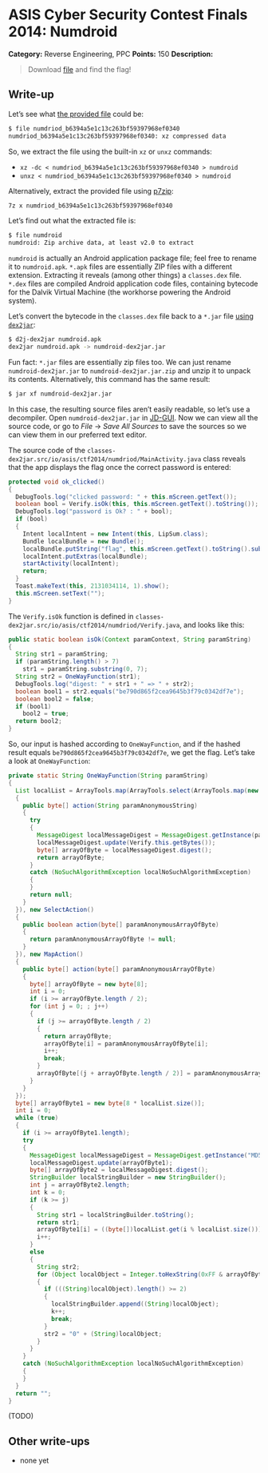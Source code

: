 # ASIS Cyber Security Contest Finals 2014: Numdroid

**Category:** Reverse Engineering, PPC
**Points:** 150
**Description:**

> Download [file](numdriod_b6394a5e1c13c263bf59397968ef0340) and find the flag!

## Write-up

Let’s see what [the provided file](numdriod_b6394a5e1c13c263bf59397968ef0340) could be:

```bash
$ file numdriod_b6394a5e1c13c263bf59397968ef0340
numdriod_b6394a5e1c13c263bf59397968ef0340: xz compressed data
```

So, we extract the file using the built-in `xz` or `unxz` commands:

* `xz -dc < numdriod_b6394a5e1c13c263bf59397968ef0340 > numdroid`
* `unxz < numdriod_b6394a5e1c13c263bf59397968ef0340 > numdroid`

Alternatively, extract the provided file using [p7zip](http://p7zip.sourceforge.net/):

```bash
7z x numdriod_b6394a5e1c13c263bf59397968ef0340
```

Let’s find out what the extracted file is:

```bash
$ file numdroid
numdroid: Zip archive data, at least v2.0 to extract
```

`numdroid` is actually an Android application package file; feel free to rename it to `numdroid.apk`. `*.apk` files are essentially ZIP files with a different extension. Extracting it reveals (among other things) a `classes.dex` file. `*.dex` files are compiled Android application code files, containing bytecode for the Dalvik Virtual Machine (the workhorse powering the Android system).

Let’s convert the bytecode in the `classes.dex` file back to a `*.jar` file [using `dex2jar`](https://code.google.com/p/dex2jar/):

```bash
$ d2j-dex2jar numdroid.apk
dex2jar numdroid.apk -> numdroid-dex2jar.jar
```

Fun fact: `*.jar` files are essentially zip files too. We can just rename `numdroid-dex2jar.jar` to `numdroid-dex2jar.jar.zip` and unzip it to unpack its contents. Alternatively, this command has the same result:

```bash
$ jar xf numdroid-dex2jar.jar
```

In this case, the resulting source files aren’t easily readable, so let’s use a decompiler. Open `numdroid-dex2jar.jar` in [JD-GUI](http://jd.benow.ca/). Now we can view all the source code, or go to _File_ → _Save All Sources_ to save the sources so we can view them in our preferred text editor.

The source code of the `classes-dex2jar.src/io/asis/ctf2014/numdriod/MainActivity.java` class reveals that the app displays the flag once the correct password is entered:

```java
protected void ok_clicked()
{
  DebugTools.log("clicked password: " + this.mScreen.getText());
  boolean bool = Verify.isOk(this, this.mScreen.getText().toString());
  DebugTools.log("password is Ok? : " + bool);
  if (bool)
  {
    Intent localIntent = new Intent(this, LipSum.class);
    Bundle localBundle = new Bundle();
    localBundle.putString("flag", this.mScreen.getText().toString().substring(0, 7));
    localIntent.putExtras(localBundle);
    startActivity(localIntent);
    return;
  }
  Toast.makeText(this, 2131034114, 1).show();
  this.mScreen.setText("");
}
```

The `Verify.isOk` function is defined in `classes-dex2jar.src/io/asis/ctf2014/numdriod/Verify.java`, and looks like this:

```java
public static boolean isOk(Context paramContext, String paramString)
{
  String str1 = paramString;
  if (paramString.length() > 7)
    str1 = paramString.substring(0, 7);
  String str2 = OneWayFunction(str1);
  DebugTools.log("digest: " + str1 + " => " + str2);
  boolean bool1 = str2.equals("be790d865f2cea9645b3f79c0342df7e");
  boolean bool2 = false;
  if (bool1)
    bool2 = true;
  return bool2;
}
```

So, our input is hashed according to `OneWayFunction`, and if the hashed result equals `be790d865f2cea9645b3f79c0342df7e`, we get the flag. Let’s take a look at `OneWayFunction`:

```java
private static String OneWayFunction(String paramString)
{
  List localList = ArrayTools.map(ArrayTools.select(ArrayTools.map(new String[] { "MD2", "MD5", "SHA-1", "SHA-256", "SHA-384", "SHA-512" }, new MapAction()
  {
    public byte[] action(String paramAnonymousString)
    {
      try
      {
        MessageDigest localMessageDigest = MessageDigest.getInstance(paramAnonymousString);
        localMessageDigest.update(Verify.this.getBytes());
        byte[] arrayOfByte = localMessageDigest.digest();
        return arrayOfByte;
      }
      catch (NoSuchAlgorithmException localNoSuchAlgorithmException)
      {
      }
      return null;
    }
  }), new SelectAction()
  {
    public boolean action(byte[] paramAnonymousArrayOfByte)
    {
      return paramAnonymousArrayOfByte != null;
    }
  }), new MapAction()
  {
    public byte[] action(byte[] paramAnonymousArrayOfByte)
    {
      byte[] arrayOfByte = new byte[8];
      int i = 0;
      if (i >= arrayOfByte.length / 2);
      for (int j = 0; ; j++)
      {
        if (j >= arrayOfByte.length / 2)
        {
          return arrayOfByte;
          arrayOfByte[i] = paramAnonymousArrayOfByte[i];
          i++;
          break;
        }
        arrayOfByte[(j + arrayOfByte.length / 2)] = paramAnonymousArrayOfByte[(-2 + (paramAnonymousArrayOfByte.length - j))];
      }
    }
  });
  byte[] arrayOfByte1 = new byte[8 * localList.size()];
  int i = 0;
  while (true)
  {
    if (i >= arrayOfByte1.length);
    try
    {
      MessageDigest localMessageDigest = MessageDigest.getInstance("MD5");
      localMessageDigest.update(arrayOfByte1);
      byte[] arrayOfByte2 = localMessageDigest.digest();
      StringBuilder localStringBuilder = new StringBuilder();
      int j = arrayOfByte2.length;
      int k = 0;
      if (k >= j)
      {
        String str1 = localStringBuilder.toString();
        return str1;
        arrayOfByte1[i] = ((byte[])localList.get(i % localList.size()))[(i / localList.size())];
        i++;
      }
      else
      {
        String str2;
        for (Object localObject = Integer.toHexString(0xFF & arrayOfByte2[k]); ; localObject = str2)
        {
          if (((String)localObject).length() >= 2)
          {
            localStringBuilder.append((String)localObject);
            k++;
            break;
          }
          str2 = "0" + (String)localObject;
        }
      }
    }
    catch (NoSuchAlgorithmException localNoSuchAlgorithmException)
    {
    }
  }
  return "";
}
```

(TODO)

## Other write-ups

* none yet
